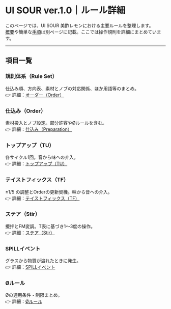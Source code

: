 # UI SOUR ver.1.0｜ルール詳細

このページでは、UI SOUR 美酢レモンにおける主要ルールを整理します。  
[概要](overview.md)や簡単な[手順](instruction.md)は別ページに記載。ここでは操作規則を詳細にまとめています。

---

## 項目一覧

### 規則体系（Rule Set）
仕込み順、方向表、素材とノブの対応関係、ほか用語等のまとめ。  
👉 詳細：[オーダー（Order）](order.md)

### 仕込み（Order）
素材投入とノブ設定。部分許容やØルールを含む。  
👉 詳細：[仕込み（Preparation）](Preparation.md)

### トップアップ（TU）
各サイクル1回。音から味への介入。  
👉 詳細：[トップアップ（TU）](tu.md)

### テイストフィックス（TF）
±1/5 の調整とOrderの更新契機。味から音への介入。  
👉 詳細：[テイストフィックス（TF）](tf.md)

### ステア（Stir）
攪拌とFM変調。T表に基づき1〜3度の操作。  
👉 詳細：[ステア（Stir）](stir.md)

### SPILLイベント
グラスから物質が溢れたときに発生。  
👉 詳細：[SPILLイベント](spill.md)

### Øルール
Øの適用条件・制限まとめ。  
👉 詳細：[Øルール](Ø.md)
